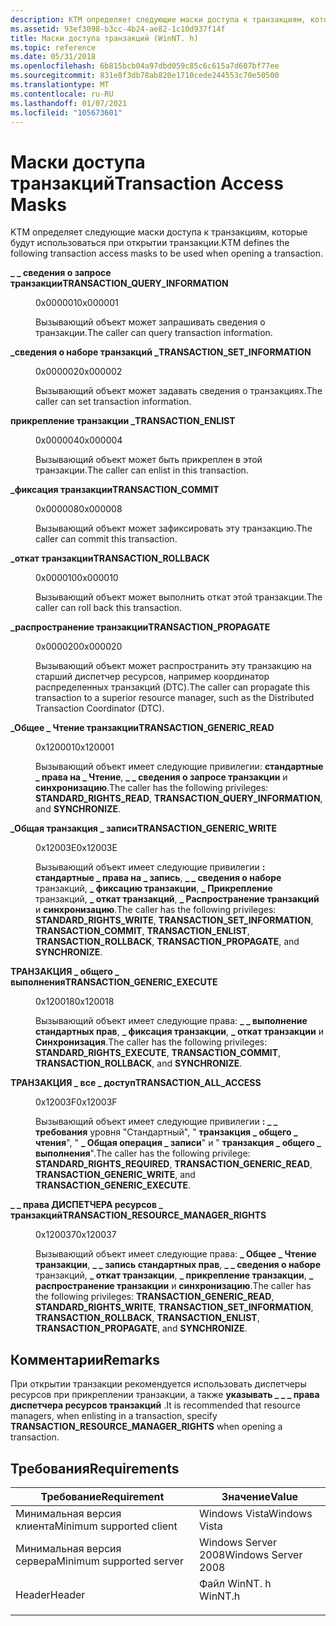 ```yaml
---
description: KTM определяет следующие маски доступа к транзакциям, которые будут использоваться при открытии транзакции.
ms.assetid: 93ef3098-b3cc-4b24-ae82-1c10d937f14f
title: Маски доступа транзакций (WinNT. h)
ms.topic: reference
ms.date: 05/31/2018
ms.openlocfilehash: 6b815bcb04a97dbd059c85c6c615a7d607bf77ee
ms.sourcegitcommit: 831e8f3db78ab820e1710cede244553c70e50500
ms.translationtype: MT
ms.contentlocale: ru-RU
ms.lasthandoff: 01/07/2021
ms.locfileid: "105673601"
---
```

# <a name="transaction-access-masks"></a><span data-ttu-id="ae2ff-103">Маски доступа транзакций</span><span class="sxs-lookup"><span data-stu-id="ae2ff-103">Transaction Access Masks</span></span>

<span data-ttu-id="ae2ff-104">KTM определяет следующие маски доступа к транзакциям, которые будут использоваться при открытии транзакции.</span><span class="sxs-lookup"><span data-stu-id="ae2ff-104">KTM defines the following transaction access masks to be used when opening a transaction.</span></span>

<dl> <dt>

<span data-ttu-id="ae2ff-105"><span id="TRANSACTION_QUERY_INFORMATION"></span><span id="transaction_query_information"></span>**\_ \_ сведения о запросе транзакции**</span><span class="sxs-lookup"><span data-stu-id="ae2ff-105"><span id="TRANSACTION_QUERY_INFORMATION"></span><span id="transaction_query_information"></span>**TRANSACTION\_QUERY\_INFORMATION**</span></span>
</dt> <dd> <dl> <dt>

<span data-ttu-id="ae2ff-106">0x000001</span><span class="sxs-lookup"><span data-stu-id="ae2ff-106">0x000001</span></span>
</dt> <dt>



<span data-ttu-id="ae2ff-107">Вызывающий объект может запрашивать сведения о транзакции.</span><span class="sxs-lookup"><span data-stu-id="ae2ff-107">The caller can query transaction information.</span></span>


</dt> </dl> </dd> <dt>

<span data-ttu-id="ae2ff-108"><span id="TRANSACTION_SET_INFORMATION"></span><span id="transaction_set_information"></span>**\_сведения о наборе транзакций \_**</span><span class="sxs-lookup"><span data-stu-id="ae2ff-108"><span id="TRANSACTION_SET_INFORMATION"></span><span id="transaction_set_information"></span>**TRANSACTION\_SET\_INFORMATION**</span></span>
</dt> <dd> <dl> <dt>

<span data-ttu-id="ae2ff-109">0x000002</span><span class="sxs-lookup"><span data-stu-id="ae2ff-109">0x000002</span></span>
</dt> <dt>



<span data-ttu-id="ae2ff-110">Вызывающий объект может задавать сведения о транзакциях.</span><span class="sxs-lookup"><span data-stu-id="ae2ff-110">The caller can set transaction information.</span></span>


</dt> </dl> </dd> <dt>

<span data-ttu-id="ae2ff-111"><span id="TRANSACTION_ENLIST"></span><span id="transaction_enlist"></span>**прикрепление транзакции \_**</span><span class="sxs-lookup"><span data-stu-id="ae2ff-111"><span id="TRANSACTION_ENLIST"></span><span id="transaction_enlist"></span>**TRANSACTION\_ENLIST**</span></span>
</dt> <dd> <dl> <dt>

<span data-ttu-id="ae2ff-112">0x000004</span><span class="sxs-lookup"><span data-stu-id="ae2ff-112">0x000004</span></span>
</dt> <dt>



<span data-ttu-id="ae2ff-113">Вызывающий объект может быть прикреплен в этой транзакции.</span><span class="sxs-lookup"><span data-stu-id="ae2ff-113">The caller can enlist in this transaction.</span></span>


</dt> </dl> </dd> <dt>

<span data-ttu-id="ae2ff-114"><span id="TRANSACTION_COMMIT"></span><span id="transaction_commit"></span>**\_фиксация транзакции**</span><span class="sxs-lookup"><span data-stu-id="ae2ff-114"><span id="TRANSACTION_COMMIT"></span><span id="transaction_commit"></span>**TRANSACTION\_COMMIT**</span></span>
</dt> <dd> <dl> <dt>

<span data-ttu-id="ae2ff-115">0x000008</span><span class="sxs-lookup"><span data-stu-id="ae2ff-115">0x000008</span></span>
</dt> <dt>



<span data-ttu-id="ae2ff-116">Вызывающий объект может зафиксировать эту транзакцию.</span><span class="sxs-lookup"><span data-stu-id="ae2ff-116">The caller can commit this transaction.</span></span>


</dt> </dl> </dd> <dt>

<span data-ttu-id="ae2ff-117"><span id="TRANSACTION_ROLLBACK"></span><span id="transaction_rollback"></span>**\_откат транзакции**</span><span class="sxs-lookup"><span data-stu-id="ae2ff-117"><span id="TRANSACTION_ROLLBACK"></span><span id="transaction_rollback"></span>**TRANSACTION\_ROLLBACK**</span></span>
</dt> <dd> <dl> <dt>

<span data-ttu-id="ae2ff-118">0x000010</span><span class="sxs-lookup"><span data-stu-id="ae2ff-118">0x000010</span></span>
</dt> <dt>



<span data-ttu-id="ae2ff-119">Вызывающий объект может выполнить откат этой транзакции.</span><span class="sxs-lookup"><span data-stu-id="ae2ff-119">The caller can roll back this transaction.</span></span>


</dt> </dl> </dd> <dt>

<span data-ttu-id="ae2ff-120"><span id="TRANSACTION_PROPAGATE"></span><span id="transaction_propagate"></span>**\_распространение транзакции**</span><span class="sxs-lookup"><span data-stu-id="ae2ff-120"><span id="TRANSACTION_PROPAGATE"></span><span id="transaction_propagate"></span>**TRANSACTION\_PROPAGATE**</span></span>
</dt> <dd> <dl> <dt>

<span data-ttu-id="ae2ff-121">0x000020</span><span class="sxs-lookup"><span data-stu-id="ae2ff-121">0x000020</span></span>
</dt> <dt>



<span data-ttu-id="ae2ff-122">Вызывающий объект может распространить эту транзакцию на старший диспетчер ресурсов, например координатор распределенных транзакций (DTC).</span><span class="sxs-lookup"><span data-stu-id="ae2ff-122">The caller can propagate this transaction to a superior resource manager, such as the Distributed Transaction Coordinator (DTC).</span></span>


</dt> </dl> </dd> <dt>

<span data-ttu-id="ae2ff-123"><span id="TRANSACTION_GENERIC_READ"></span><span id="transaction_generic_read"></span>**\_Общее \_ Чтение транзакции**</span><span class="sxs-lookup"><span data-stu-id="ae2ff-123"><span id="TRANSACTION_GENERIC_READ"></span><span id="transaction_generic_read"></span>**TRANSACTION\_GENERIC\_READ**</span></span>
</dt> <dd> <dl> <dt>

<span data-ttu-id="ae2ff-124">0x120001</span><span class="sxs-lookup"><span data-stu-id="ae2ff-124">0x120001</span></span>
</dt> <dt>



<span data-ttu-id="ae2ff-125">Вызывающий объект имеет следующие привилегии: **стандартные \_ права на \_ Чтение**, **\_ \_ сведения о запросе транзакции** и **синхронизацию**.</span><span class="sxs-lookup"><span data-stu-id="ae2ff-125">The caller has the following privileges: **STANDARD\_RIGHTS\_READ**, **TRANSACTION\_QUERY\_INFORMATION**, and **SYNCHRONIZE**.</span></span>


</dt> </dl> </dd> <dt>

<span data-ttu-id="ae2ff-126"><span id="TRANSACTION_GENERIC_WRITE"></span><span id="transaction_generic_write"></span>**\_Общая транзакция \_ записи**</span><span class="sxs-lookup"><span data-stu-id="ae2ff-126"><span id="TRANSACTION_GENERIC_WRITE"></span><span id="transaction_generic_write"></span>**TRANSACTION\_GENERIC\_WRITE**</span></span>
</dt> <dd> <dl> <dt>

<span data-ttu-id="ae2ff-127">0x12003E</span><span class="sxs-lookup"><span data-stu-id="ae2ff-127">0x12003E</span></span>
</dt> <dt>



<span data-ttu-id="ae2ff-128">Вызывающий объект имеет следующие привилегии **: стандартные \_ права на \_ запись**, **\_ \_ сведения о наборе** транзакций, **\_ фиксацию транзакции**, **\_ Прикрепление** транзакций, **\_ откат транзакций**, **\_ Распространение транзакций** и **синхронизацию**.</span><span class="sxs-lookup"><span data-stu-id="ae2ff-128">The caller has the following privileges: **STANDARD\_RIGHTS\_WRITE**, **TRANSACTION\_SET\_INFORMATION**, **TRANSACTION\_COMMIT**, **TRANSACTION\_ENLIST**, **TRANSACTION\_ROLLBACK**, **TRANSACTION\_PROPAGATE**, and **SYNCHRONIZE**.</span></span>


</dt> </dl> </dd> <dt>

<span data-ttu-id="ae2ff-129"><span id="TRANSACTION_GENERIC_EXECUTE"></span><span id="transaction_generic_execute"></span>**ТРАНЗАКЦИЯ \_ общего \_ выполнения**</span><span class="sxs-lookup"><span data-stu-id="ae2ff-129"><span id="TRANSACTION_GENERIC_EXECUTE"></span><span id="transaction_generic_execute"></span>**TRANSACTION\_GENERIC\_EXECUTE**</span></span>
</dt> <dd> <dl> <dt>

<span data-ttu-id="ae2ff-130">0x120018</span><span class="sxs-lookup"><span data-stu-id="ae2ff-130">0x120018</span></span>
</dt> <dt>



<span data-ttu-id="ae2ff-131">Вызывающий объект имеет следующие права: **\_ \_ выполнение стандартных прав**, **\_ фиксация транзакции**, **\_ откат транзакции** и **Синхронизация**.</span><span class="sxs-lookup"><span data-stu-id="ae2ff-131">The caller has the following privileges: **STANDARD\_RIGHTS\_EXECUTE**, **TRANSACTION\_COMMIT**, **TRANSACTION\_ROLLBACK**, and **SYNCHRONIZE**.</span></span>


</dt> </dl> </dd> <dt>

<span data-ttu-id="ae2ff-132"><span id="TRANSACTION_ALL_ACCESS"></span><span id="transaction_all_access"></span>**ТРАНЗАКЦИЯ \_ все \_ доступ**</span><span class="sxs-lookup"><span data-stu-id="ae2ff-132"><span id="TRANSACTION_ALL_ACCESS"></span><span id="transaction_all_access"></span>**TRANSACTION\_ALL\_ACCESS**</span></span>
</dt> <dd> <dl> <dt>

<span data-ttu-id="ae2ff-133">0x12003F</span><span class="sxs-lookup"><span data-stu-id="ae2ff-133">0x12003F</span></span>
</dt> <dt>



<span data-ttu-id="ae2ff-134">Вызывающий объект имеет следующие привилегии **: \_ \_ требования** уровня "Стандартный", " **транзакция \_ общего \_ чтения**", " **\_ Общая операция \_ записи**" и " **транзакция \_ общего \_ выполнения**".</span><span class="sxs-lookup"><span data-stu-id="ae2ff-134">The caller has the following privilege: **STANDARD\_RIGHTS\_REQUIRED**, **TRANSACTION\_GENERIC\_READ**, **TRANSACTION\_GENERIC\_WRITE**, and **TRANSACTION\_GENERIC\_EXECUTE**.</span></span>


</dt> </dl> </dd> <dt>

<span data-ttu-id="ae2ff-135"><span id="TRANSACTION_RESOURCE_MANAGER_RIGHTS"></span><span id="transaction_resource_manager_rights"></span>**\_ \_ права ДИСПЕТЧЕРА ресурсов \_ транзакций**</span><span class="sxs-lookup"><span data-stu-id="ae2ff-135"><span id="TRANSACTION_RESOURCE_MANAGER_RIGHTS"></span><span id="transaction_resource_manager_rights"></span>**TRANSACTION\_RESOURCE\_MANAGER\_RIGHTS**</span></span>
</dt> <dd> <dl> <dt>

<span data-ttu-id="ae2ff-136">0x120037</span><span class="sxs-lookup"><span data-stu-id="ae2ff-136">0x120037</span></span>
</dt> <dt>



<span data-ttu-id="ae2ff-137">Вызывающий объект имеет следующие права: **\_ Общее \_ Чтение транзакции**, **\_ \_ запись стандартных прав**, **\_ \_ сведения о наборе** транзакций, **\_ откат транзакции**, **\_ прикрепление транзакции**, **\_ распространение транзакции** и **синхронизацию**.</span><span class="sxs-lookup"><span data-stu-id="ae2ff-137">The caller has the following privileges: **TRANSACTION\_GENERIC\_READ**, **STANDARD\_RIGHTS\_WRITE**, **TRANSACTION\_SET\_INFORMATION**, **TRANSACTION\_ROLLBACK**, **TRANSACTION\_ENLIST**, **TRANSACTION\_PROPAGATE**, and **SYNCHRONIZE**.</span></span>


</dt> </dl> </dd> </dl>

## <a name="remarks"></a><span data-ttu-id="ae2ff-138">Комментарии</span><span class="sxs-lookup"><span data-stu-id="ae2ff-138">Remarks</span></span>

<span data-ttu-id="ae2ff-139">При открытии транзакции рекомендуется использовать диспетчеры ресурсов при прикреплении транзакции, а также **указывать \_ \_ \_ права диспетчера ресурсов транзакций** .</span><span class="sxs-lookup"><span data-stu-id="ae2ff-139">It is recommended that resource managers, when enlisting in a transaction, specify **TRANSACTION\_RESOURCE\_MANAGER\_RIGHTS** when opening a transaction.</span></span>

## <a name="requirements"></a><span data-ttu-id="ae2ff-140">Требования</span><span class="sxs-lookup"><span data-stu-id="ae2ff-140">Requirements</span></span>



| <span data-ttu-id="ae2ff-141">Требование</span><span class="sxs-lookup"><span data-stu-id="ae2ff-141">Requirement</span></span> | <span data-ttu-id="ae2ff-142">Значение</span><span class="sxs-lookup"><span data-stu-id="ae2ff-142">Value</span></span> |
|-------------------------------------|------------------------------------------------------------------------------------|
| <span data-ttu-id="ae2ff-143">Минимальная версия клиента</span><span class="sxs-lookup"><span data-stu-id="ae2ff-143">Minimum supported client</span></span><br/> | <span data-ttu-id="ae2ff-144">Windows Vista</span><span class="sxs-lookup"><span data-stu-id="ae2ff-144">Windows Vista</span></span><br/>                                                           |
| <span data-ttu-id="ae2ff-145">Минимальная версия сервера</span><span class="sxs-lookup"><span data-stu-id="ae2ff-145">Minimum supported server</span></span><br/> | <span data-ttu-id="ae2ff-146">Windows Server 2008</span><span class="sxs-lookup"><span data-stu-id="ae2ff-146">Windows Server 2008</span></span><br/>                                                     |
| <span data-ttu-id="ae2ff-147">Header</span><span class="sxs-lookup"><span data-stu-id="ae2ff-147">Header</span></span><br/>                   | <dl> <span data-ttu-id="ae2ff-148"><dt>Файл WinNT. h</dt></span><span class="sxs-lookup"><span data-stu-id="ae2ff-148"><dt>WinNT.h</dt></span></span> </dl> |



 

 




